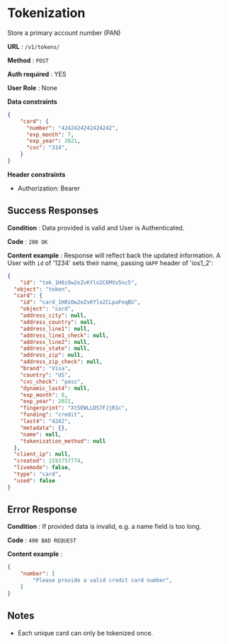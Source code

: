 # Tokenization 

Store a primary account number (PAN)

**URL** : `/v1/tokens/`

**Method** : `POST`

**Auth required** : YES

**User Role** : None

**Data constraints**

```json
{
    "card": {
      "number": "4242424242424242",
      "exp_month": 7,
      "exp_year": 2021,
      "cvc": "314",
    }
}
```

**Header constraints**

- Authorization: Bearer <token>

## Success Responses

**Condition** : Data provided is valid and User is Authenticated.

**Code** : `200 OK`

**Content example** : Response will reflect back the updated information. A
User with `id` of '1234' sets their name, passing `UAPP` header of 'ios1_2':

```json
{
    "id": "tok_1H0iOw2eZvKYlo2C6MVx5nc5",
  "object": "token",
  "card": {
    "id": "card_1H0iOw2eZvKYlo2CLpaFeqBU",
    "object": "card",
    "address_city": null,
    "address_country": null,
    "address_line1": null,
    "address_line1_check": null,
    "address_line2": null,
    "address_state": null,
    "address_zip": null,
    "address_zip_check": null,
    "brand": "Visa",
    "country": "US",
    "cvc_check": "pass",
    "dynamic_last4": null,
    "exp_month": 8,
    "exp_year": 2021,
    "fingerprint": "Xt5EWLLDS7FJjR1c",
    "funding": "credit",
    "last4": "4242",
    "metadata": {},
    "name": null,
    "tokenization_method": null
  },
  "client_ip": null,
  "created": 1593757774,
  "livemode": false,
  "type": "card",
  "used": false
}
```

## Error Response

**Condition** : If provided data is invalid, e.g. a name field is too long.

**Code** : `400 BAD REQUEST`

**Content example** :

```json
{
    "number": [
        "Please provide a valid credit card number",
    ]
}
```

## Notes

* Each unique card can only be tokenized once.